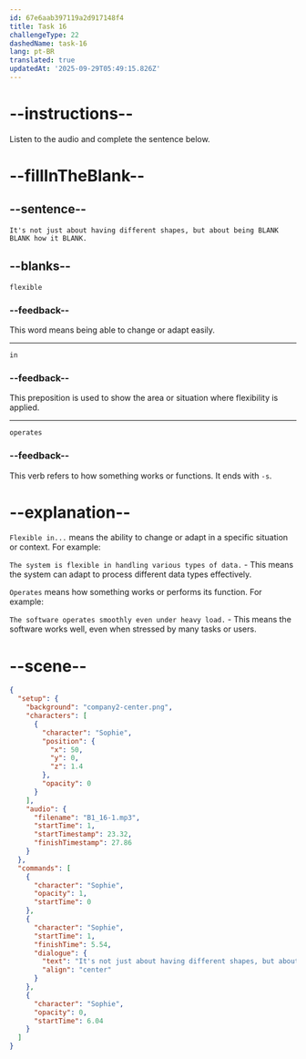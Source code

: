 ```yaml
---
id: 67e6aab397119a2d917148f4
title: Task 16
challengeType: 22
dashedName: task-16
lang: pt-BR
translated: true
updatedAt: '2025-09-29T05:49:15.826Z'
---
```


<!-- (Audio) Sophie: It's not just about having different shapes, but about being flexible in how it operates. -->

# --instructions--

Listen to the audio and complete the sentence below.

# --fillInTheBlank--

## --sentence--

`It's not just about having different shapes, but about being BLANK BLANK how it BLANK.`

## --blanks--

`flexible`

### --feedback--

This word means being able to change or adapt easily.

---

`in`

### --feedback--

This preposition is used to show the area or situation where flexibility is applied.

---

`operates`

### --feedback--

This verb refers to how something works or functions. It ends with `-s`.

# --explanation--

`Flexible in...` means the ability to change or adapt in a specific situation or context. For example:

`The system is flexible in handling various types of data.` - This means the system can adapt to process different data types effectively.

`Operates` means how something works or performs its function. For example:

`The software operates smoothly even under heavy load.` - This means the software works well, even when stressed by many tasks or users.

# --scene--

```json
{
  "setup": {
    "background": "company2-center.png",
    "characters": [
      {
        "character": "Sophie",
        "position": {
          "x": 50,
          "y": 0,
          "z": 1.4
        },
        "opacity": 0
      }
    ],
    "audio": {
      "filename": "B1_16-1.mp3",
      "startTime": 1,
      "startTimestamp": 23.32,
      "finishTimestamp": 27.86
    }
  },
  "commands": [
    {
      "character": "Sophie",
      "opacity": 1,
      "startTime": 0
    },
    {
      "character": "Sophie",
      "startTime": 1,
      "finishTime": 5.54,
      "dialogue": {
        "text": "It's not just about having different shapes, but about being flexible in how it operates.",
        "align": "center"
      }
    },
    {
      "character": "Sophie",
      "opacity": 0,
      "startTime": 6.04
    }
  ]
}
```
